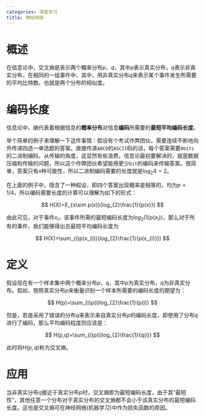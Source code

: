 ```yaml
---
categories: 深度学习
title: 神经网络
---
```


# 概述 

在信息论中，交叉熵是表示两个概率分布$p$、$q$，其中$p$表示真实分布，$q$表示非真实分布，在相同的一组事件中，其中，用非真实分布$q$来表示某个事件发生所需要的平均比特数。也就是两个分布的相似度。

# 编码长度

信息论中，熵代表着根据信息的**概率分布**对信息**编码**所需要的**最短平均编码长度**。

举个简单的例子来理解一下这件事情：假设有个考试作弊团伙，需要连续不断地向外传递四选一单选题的答案。直接传递`ABCD`的`ASCII`码的话，每个答案需要`8bits`的二进制编码，从传输的角度，这显然有些浪费。信息论最初要解决的，就是数据压缩和传输的问题，所以这个作弊团伙希望能用更少`bit`的编码来传输答案。很简单，答案只有`4`种可能性，所以二进制编码需要的长度就是$\log_{2}4=2$。

在上面的例子中，隐含了一种假设，即四个答案出现概率是相等的，均为$p=1/4$，所以编码需要长度的计算可以理解为如下的形式：


$$
H(X)=E_{x\sim p(x)}(log_{2}\frac{1}{p(x)})
$$


由此可见，对于事件$x_{i}$，该事件所需的最短编码长度为$log_{2} (1/p(x_{i}))$，那么对于所有的事件，我们能够得出总最短平均编码长度为


$$
H(X)=\sum_{i}p(x_{i})(log_{2}\frac{1}{p(x_{i})})
$$



# 定义 

假设现在有一个样本集中两个概率分布$p$、$q$，其中$p$为真实分布，$q$为非真实分布。假如，按照真实分布$p$来衡量识别一个样本所需要的编码长度的期望为：


$$
H(p)=\sum_{i}p(i)log_{2}\frac{1}{p(i)}
$$


但是，若是采用了错误的分布$q$来表示来自真实分布$p$的编码长度，即使用了分布$q$进行了编码，那么平均编码程度则应该是：


$$
H(p,q)=\sum_{i}p(i)log_{2}\frac{1}{q(i)}
$$


此时将$H(p,q)$称为交叉熵。

# 应用

当非真实分布$q$接近于真实分布$p$时，交叉熵即为最短编码长度，由于其“最短性”，其他任意一个分布对于真实分布的交叉熵都不会小于该真实分布的最短编码长度。这也是交叉熵可在神经网络(机器学习)中作为损失函数的原因。
